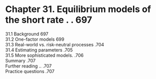 # Chapter 31. Equilibrium models of the short rate . . 697  

31.1 Background 697   
31.2 One-factor models 699   
31.3 Real-world vs. risk-neutral processes .704   
31.4 Estimating parameters .705   
31.5 More sophisticated models. .706   
Summary .707   
Further reading .. .707   
Practice questions .707  

